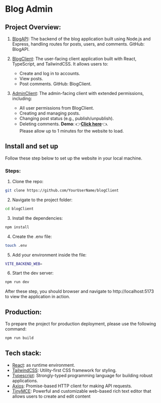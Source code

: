 # Blog Admin
## Project Overview: 
1. [BlogAPI](https://github.com/Arussel1/blogAPI): The backend of the blog application built using Node.js and Express, handling routes for posts, users, and comments. GitHub: BlogAPI.

2. [BlogClient](https://github.com/Arussel1/blogClient): The user-facing client application built with React, TypeScript, and TailwindCSS. It allows users to:

   + Create and log in to accounts.
   + View posts.
   + Post comments. GitHub: BlogClient.

3. [AdminClient](https://github.com/Arussel1/blogAdmin): The admin-facing client with extended permissions, including:

    + All user permissions from BlogClient.
    + Creating and managing posts.
    + Changing post status (e.g., publish/unpublish).
    + Deleting comments.
**Demo**: :point_right:[**Click here**](https://blog-admin-sooty.vercel.app/):point_left:. <br>
Please allow up to 1 minutes for the website to load.
## Install and set up
Follow these step below to set up the website in your local machine.

### Steps:
1. Clone the repo: <br>

```bash
git clone https://github.com/YourUserName/blogClient
```

2. Navigate to the project folder:<br>

```bash
cd blogClient
```

3. Install the dependencies:<br>

```bash
npm install
```

4. Create the .env file:<br>

```bash
touch .env
```

5. Add your environment inside the file: <br>

```bash
VITE_BACKEND_WEB=
```

6. Start the dev server:<br>

```bash
npm run dev
```


After these step, you should browser and navigate to http://localhost:5173 to view the application in action.
## Production:

To prepare the project for production deployment, please use the following command: <br>

```bash
npm run build
```
## Tech stack:
+ [React](https://react.dev/): as runtime environment. <br>
+ [TailwindCSS](https://tailwindcss.com/): Utility-first CSS framework for styling. <br>
+ [Typescript](https://www.typescriptlang.org/): Strongly-typed programming language for building robust applications. <br>
+ [Axios](https://axios-http.com/): Promise-based HTTP client for making API requests. <br>
+ [TinyMCE](https://www.tiny.cloud/): Powerful and customizable web-based rich text editor that allows users to create and edit content